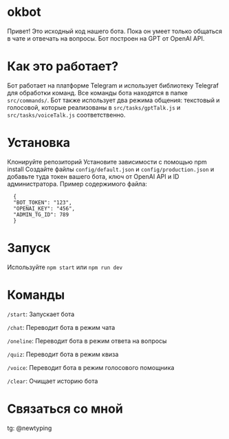 # okbot

Привет! Это исходный код нашего бота. Пока он умеет только общаться в чате и отвечать на вопросы. Бот построен на GPT от OpenAI API.

# Как это работает?

Бот работает на платформе Telegram и использует библиотеку Telegraf для обработки команд. Все команды бота находятся в папке `src/commands/`. Бот также использует два режима общения: текстовый и голосовой, которые реализованы в `src/tasks/gptTalk.js` и `src/tasks/voiceTalk.js` соответственно.

# Установка

Клонируйте репозиторий
Установите зависимости с помощью npm install
Создайте файлы `config/default.json` и `config/production.json` и добавьте туда токен вашего бота, ключ от OpenAI API и ID администратора. Пример содержимого файла:

```
  {
  "BOT_TOKEN": "123",
  "OPENAI_KEY": "456",
  "ADMIN_TG_ID": 789
  }
```

# Запуск

Используйте `npm start` или `npm run dev`

# Команды

`/start`: Запускает бота

`/chat`: Переводит бота в режим чата

`/oneline`: Переводит бота в режим ответа на вопросы

`/quiz`: Переводит бота в режим квиза

`/voice`: Переводит бота в режим голосового помощника

`/clear`: Очищает историю бота

# Связаться со мной

tg: @newtyping
